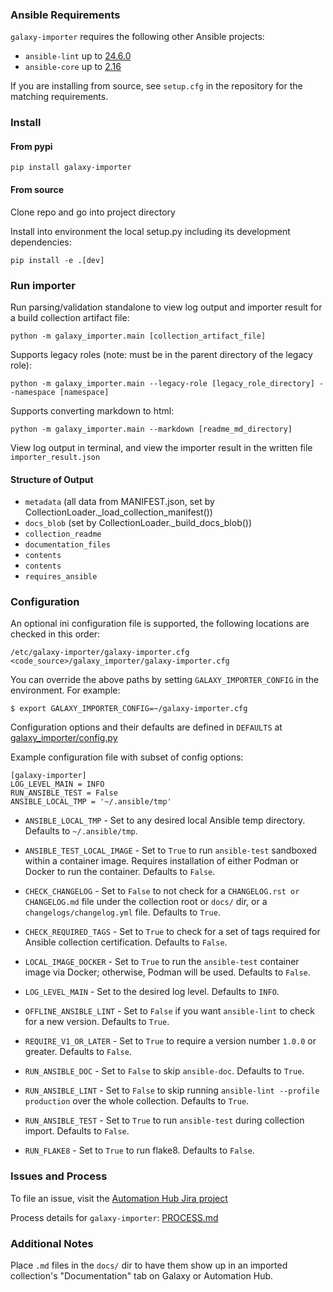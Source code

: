 ### Ansible Requirements

``galaxy-importer`` requires the following other Ansible projects:

* ``ansible-lint`` up to [24.6.0](https://github.com/ansible/ansible-lint/tree/v24.6.0/docs)
* ``ansible-core`` up to [2.16](https://docs.ansible.com/ansible-core/2.16/index.html)

If you are installing from source, see ``setup.cfg`` in the repository for the matching requirements.

### Install

#### From pypi

`pip install galaxy-importer`

#### From source

Clone repo and go into project directory

Install into environment the local setup.py including its development dependencies:

`pip install -e .[dev]`

### Run importer

Run parsing/validation standalone to view log output and importer result for a build collection artifact file:

`python -m galaxy_importer.main [collection_artifact_file]`

Supports legacy roles (note: must be in the parent directory of the legacy role):

`python -m galaxy_importer.main --legacy-role [legacy_role_directory] --namespace [namespace]`

Supports converting markdown to html:

`python -m galaxy_importer.main --markdown [readme_md_directory]`

View log output in terminal, and view the importer result in the written file `importer_result.json`

#### Structure of Output

* `metadata` (all data from MANIFEST.json, set by CollectionLoader.\_load_collection_manifest())
* `docs_blob` (set by CollectionLoader.\_build_docs_blob())
 * `collection_readme`
 * `documentation_files`
 * `contents`
* `contents`
* `requires_ansible`


### Configuration

An optional ini configuration file is supported, the following locations are checked in this order:

```
/etc/galaxy-importer/galaxy-importer.cfg
<code_source>/galaxy_importer/galaxy-importer.cfg
```

You can override the above paths by setting `GALAXY_IMPORTER_CONFIG` in the environment. For example:

```
$ export GALAXY_IMPORTER_CONFIG=~/galaxy-importer.cfg
```

Configuration options and their defaults are defined in `DEFAULTS` at [galaxy_importer/config.py](galaxy_importer/config.py)

Example configuration file with subset of config options:

```
[galaxy-importer]
LOG_LEVEL_MAIN = INFO
RUN_ANSIBLE_TEST = False
ANSIBLE_LOCAL_TMP = '~/.ansible/tmp'
```

- `ANSIBLE_LOCAL_TMP` - Set to any desired local Ansible temp directory. Defaults to `~/.ansible/tmp`.

- `ANSIBLE_TEST_LOCAL_IMAGE` - Set to `True` to run `ansible-test` sandboxed within a container image. Requires installation of either Podman or Docker to run the container. Defaults to `False`.

- `CHECK_CHANGELOG` - Set to `False` to not check for a `CHANGELOG.rst or` `CHANGELOG.md` file under the collection root or `docs/` dir, or a `changelogs/changelog.yml` file. Defaults to `True`. 

- `CHECK_REQUIRED_TAGS` - Set to `True` to check for a set of tags required for Ansible collection certification. Defaults to `False`. 

- `LOCAL_IMAGE_DOCKER` - Set to `True` to run the `ansible-test` container image via Docker; otherwise, Podman will be used. Defaults to `False`.

- `LOG_LEVEL_MAIN` - Set to the desired log level. Defaults to `INFO`. 

- `OFFLINE_ANSIBLE_LINT` - Set to `False` if you want `ansible-lint` to check for a new version. Defaults to `True`.

- `REQUIRE_V1_OR_LATER` - Set to `True` to require a version number `1.0.0` or greater. Defaults to `False`.

- `RUN_ANSIBLE_DOC` - Set to `False` to skip `ansible-doc`. Defaults to `True`.

- `RUN_ANSIBLE_LINT` - Set to `False` to skip running `ansible-lint --profile production` over the whole collection. Defaults to `True`. 

- `RUN_ANSIBLE_TEST` - Set to `True` to run `ansible-test` during collection import. Defaults to `False`.

- `RUN_FLAKE8` - Set to `True` to run flake8. Defaults to `False`. 


### Issues and Process

To file an issue, visit the [Automation Hub Jira project](https://issues.redhat.com/projects/AAH/issues)

Process details for `galaxy-importer`: [PROCESS.md](PROCESS.md)


### Additional Notes

Place `.md` files in the `docs/` dir to have them show up in an imported collection's "Documentation" tab on Galaxy or Automation Hub.  
